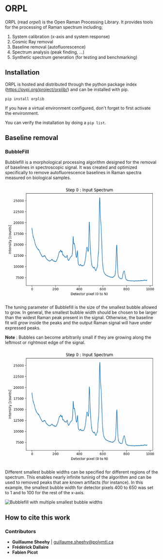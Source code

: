# ORPL

ORPL (read _orpel_) is the Open Raman Processing Library. It provides tools for the processing of Raman spectrum including;

1. System calibration (x-axis and system response)
2. Cosmic Ray removal
3. Baseline removal (autofluorescence)
4. Spectrum analysis (peak finding, ...)
5. Synthetic spectrum generation (for testing and benchmarking)

## Installation

ORPL is hosted and distributed through the python package index (https://pypi.org/project/orplib/) and can be installed with pip.

```
pip install orplib
```

If you have a virtual environment configured, don't forget to first activate the environment.

You can verify the installation by doing a `pip list`.

## Baseline removal

### BubbleFill

Bubblefill is a morphological processing algorithm designed for the removal of baselines in spectroscopic signal. It was created and optimized specifically to remove autofluorescence baselines in Raman spectra measured on biological samples.

![Bubblefill in action](documentation/bacon_100.gif)

The tuning parameter of Bubblefill is the size of the smallest bubble allowed to grow. In general, the smallest bubble width should be chosen to be larger than the widest Raman peak present in the signal. Otherwise, the baseline fit will _grow_ inside the peaks and the output Raman signal will have under expressed peaks.

**Note** : Bubbles can become arbitrarily small if they are growing along the leftmost or rightmost edge of the signal.

![Bubblefill with bubbles that are too small](documentation/bacon_30.gif)

Different smallest bubble widths can be specified for different regions of the spectrum. This enables nearly infinite tuninig of the algorithm and can be used to removed peaks that are known artifacts (for instance). In this example, the smallest bubble width for detector pixels 400 to 650 was set to 1 and to 100 for the rest of the x-axis.

![Bubblefill with multiple smallest bubble widths](documentation/bacon_multi.gif)

## How to cite this work

### Contributors

- **Guillaume Sheehy** | guillaume.sheehy@polymtl.ca
- **Frédérick Dallaire**
- **Fabien Picot**
